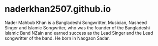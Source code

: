 # naderkhan2507.github.io
Nader Mahbub Khan is a Bangladeshi Songwritter, Musician, Nasheed Singer and Islamic Songwriter, who was the founder of the Bangladeshi Islamic Band NZain and earned success as the Lead Singer and the Lead songwritter of the band. He born in Naogaon Sadar. 
